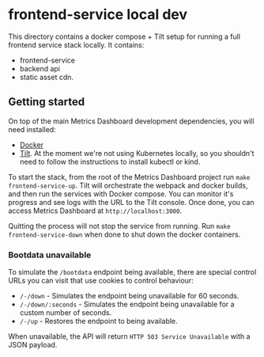 # frontend-service local dev

This directory contains a docker compose + Tilt setup for running a full frontend service stack locally. It contains:

 - frontend-service
 - backend api
 - static asset cdn.

## Getting started

On top of the main Metrics Dashboard development dependencies, you will need installed:

 - [Docker](https://docs.docker.com/get-started/get-docker/)
 - [Tilt](https://docs.tilt.dev/install.html). At the moment we're not using Kubernetes locally, so you shouldn't need to follow the instructions to install kubectl or kind.

To start the stack, from the root of the Metrics Dashboard project run `make frontend-service-up`. Tilt will orchestrate the webpack and docker builds, and then run the services with Docker compose. You can monitor it's progress and see logs with the URL to the Tilt console. Once done, you can access Metrics Dashboard at `http://localhost:3000`.

Quitting the process will not stop the service from running. Run `make frontend-service-down` when done to shut down the docker containers.

### Bootdata unavailable

To simulate the `/bootdata` endpoint being available, there are special control URLs you can visit that use cookies to control behaviour:

 - `/-/down` - Simulates the endpoint being unavailable for 60 seconds.
 - `/-/down/:seconds` - Simulates the endpoint being unavailable for a custom number of seconds.
 - `/-/up` - Restores the endpoint to being available.

When unavailable, the API will return `HTTP 503 Service Unavailable` with a JSON payload.